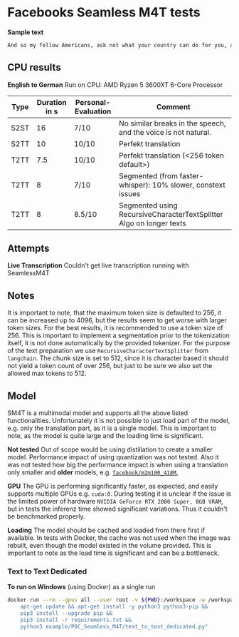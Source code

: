 # Facebooks Seamless M4T tests

**Sample text**

```txt
And so my fellow Americans, ask not what your country can do for you, ask what you can do for your country.
```

## CPU results

**English to German**
Run on CPU: AMD Ryzen 5 3600XT 6-Core Processor

| Type | Duration in s | Personal-Evaluation | Comment                                                             |
| ---- | ------------- | ------------------- | ------------------------------------------------------------------- |
| S2ST | 16            | 7/10                | No similar breaks in the speech, and the voice is not natural.      |
| S2TT | 10            | 10/10               | Perfekt translation                                                 |
| T2TT | 7.5           | 10/10               | Perfekt translation (<256 token default>)                           |
| T2TT | 8             | 7/10                | Segmented (from faster-whisper): 10% slower, constext issues        |
| T2TT | 8             | 8.5/10              | Segmented using RecursiveCharacterTextSplitter Algo on longer texts |

## Attempts

**Live Transcription**
Couldn't get live transcription running with SeamlessM4T

## Notes

It is important to note, that the maximum token size is defaulted to 256, it can be increased up to 4096, but the results seem to get worse with larger token sizes. For the best results, it is recommended to use a token size of 256. This is important to implement a segmentation prior to the tokenization itself, it is not done automatically by the provided tokenizer.
For the purpose of the text preparation we use `RecursiveCharacterTextSplitter` from `langchain`. The chunk size is set to 512, since it is character based it should not yield a token count of over 256, but just to be sure we also set the allowed max tokens to 512.

## Model

SM4T is a multimodal model and supports all the above listed functionalities. Unfortunately it is not possible to just load part of the model, e.g. only the translation part, as it is a single model. This is important to note, as the model is quite large and the loading time is significant.

**Not tested**
Out of scope would be using distillation to create a smaller model.
Performance impact of using quantization was not tested.
Also it was not tested how big the performance impact is when using a translation only smaller and **older** models, e.g. [`facebook/m2m100_418M`.](https://huggingface.co/facebook/m2m100_418M)

**GPU**
The GPU is performing significantly faster, as expected, and easily supports multiple GPUs e.g. `cuda:0`.
During testing it is unclear if the issue is the limited power of hardware `NVIDIA GeForce RTX 2080 Super, 8GB VRAM`, but in tests the inferenz time showed significant variations. Thus it couldn't be benchmarked properly.

**Loading**
The model should be cached and loaded from there first if available. In tests with Docker, the cache was not used when the image was rebuilt, even though the model existed in the volume provided. This is important to note as the load time is significant and can be a bottleneck.

### Text to Text Dedicated

**To run on Windows** (using Docker) as a single run

```sh
docker run --rm --gpus all --user root -v ${PWD}:/workspace -w /workspace nvidia/cuda:12.3.2-cudnn9-runtime-ubuntu22.04 bash -c "
    apt-get update && apt-get install -y python3 python3-pip &&
    pip3 install --upgrade pip &&
    pip3 install -r requirements.txt &&
    python3 example/POC_Seamless_M4T/text_to_text_dedicated.py"
```

